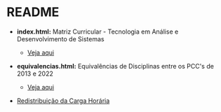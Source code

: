 # README

* **index.html:** Matriz Curricular - Tecnologia em Análise e Desenvolvimento de Sistemas 
   * [Veja aqui](https://ifrsrg.github.io/coordenacao/index.html)

* **equivalencias.html:** Equivalências de Disciplinas entre os PCC's de 2013 e 2022
   * [Veja aqui](https://ifrsrg.github.io/coordenacao/equivalencias.html)

* [Redistribuição da Carga Horária](https://github.com/IgorAvilaPereira/DistribuicaoDeDisciplinas)
